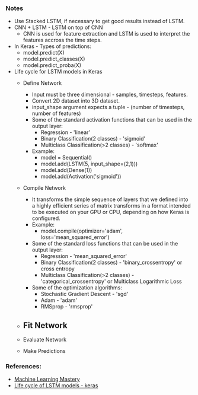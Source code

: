### Notes
- Use Stacked LSTM, if necessary to get good results instead of LSTM.
- CNN + LSTM - LSTM on top of CNN
  - CNN is used for feature extraction and LSTM is used to interpret the features accross the time steps.
- In Keras - Types of predictions:
  - model.predict(X)
  - model.predict_classes(X)
  - model.predict_proba(X)
- Life cycle for LSTM models in Keras
  - Define Network
    - Input must be three dimensional - samples, timesteps, features.
    - Convert 2D dataset into 3D dataset.
    - input_shape argument expects a tuple - (number of timesteps, number of features)
    - Some of the standard activation functions that can be used in the output layer:
      - Regression - 'linear'
      - Binary Classification(2 classes) - 'sigmoid'
      - Multiclass Classification(>2 classes) - 'softmax'
    - Example:
      - model = Sequential()
      - model.add(LSTM(5, input_shape=(2,1)))
      - model.add(Dense(1))
      - model.add(Activation('sigmoid'))
      
  - Compile Network
    - It transforms the simple sequence of layers that we defined into a highly efficient series of matrix transforms in a format intended to be executed on your GPU or CPU, depending on how Keras is configured.
    - Example:
      - model.compile(optimizer='adam', loss='mean_squared_error')
    - Some of the standard loss functions that can be used in the output layer:
      - Regression - 'mean_squared_error'
      - Binary Classification(2 classes) - 'binary_crossentropy' or cross entropy
      - Multiclass Classification(>2 classes) - 'categorical_crossentropy' or Multiclass Logarithmic Loss
    - Some of the optimization algorithms:
      - Stochastic Gradient Descent - 'sgd'
      - Adam - 'adam'
      - RMSprop - 'rmsprop'
  - Fit Network
    - 
  - Evaluate Network
  - Make Predictions
 
 
### References:
- [Machine Learning Mastery](https://machinelearningmastery.com/)
- [Life cycle of LSTM models - keras](https://machinelearningmastery.com/5-step-life-cycle-long-short-term-memory-models-keras/)
